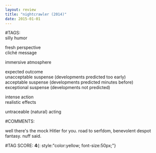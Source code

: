 ```yaml
---  
layout: review  
title: "nightcrawler (2014)"  
date: 2015-01-01  
---  
```

  
#TAGS:  
silly humor  
  
fresh perspective  
cliché message  
  
immersive atmosphere  
  
expected outcome  
unacceptable suspense (developments predicted too early)  
acceptable suspense (developments predicted minutes before)  
exceptional suspense (developments not predicted)  
  
intense action  
realistic effects  
  
untraceable (natural) acting  
  
#COMMENTS:  
  
well there's the mock Hitler for you. road to serfdom, benevolent despot fantasy. nuff said.   
  
  
  
  
  
#TAG SCORE: **4**{: style:"color:yellow; font-size:50px;"}  
